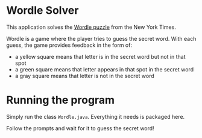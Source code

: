 Wordle Solver
=

This application solves the [Wordle puzzle](https://www.nytimes.com/games/wordle/index.html) from the New York Times.

Wordle is a game where the player tries to guess the secret word. With each guess, the game
provides feedback in the form of:
- a yellow square means that letter is in the secret word but not in that spot
- a green square means that letter appears in that spot in the secret word
- a gray square means that letter is not in the secret word

Running the program
==
Simply run the class `Wordle.java`. Everything it needs is packaged here.

Follow the prompts and wait for it to guess the secret word!
